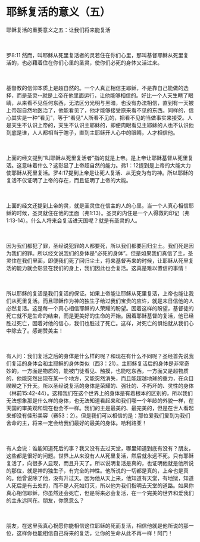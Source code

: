 # 耶稣复活的意义（五）



<p>耶稣复活的重要意义之五：让我们将来能复活</p>

<p><br />
&nbsp;<br />
罗8:11&nbsp;然而，叫耶稣从死里复活者的灵若住在你们心里，那叫基督耶稣从死里复活的，也必藉着住在你们心里的圣灵，使你们必死的身体又活过来。</p>

<p><br />
&nbsp;<br />
基督教的信仰本质上是超自然的。一个人真正相信主耶稣，不是靠自己能做的选择，而是圣灵--就是上帝在他里面运行，让他能够相信的。好比一个人天生瞎了眼睛，从来看不见任何东西，无法区分光明与黑暗，也没有办法相信，直到有一天被上帝超自然地医治了，他能看见了，他才能够接受原来看不见的东西。同样的，信心其实是一种“看见”，等于“看见”人所看不见的，把看不见的当做事实来接受。人是天生不认识上帝的，天生不认识主耶稣的，即便肉眼看见主耶稣的人也不认识他到底是谁，人人都相当于瞎子，直到主耶稣开人心中的眼睛，人才相信他。</p>

<p><br />
&nbsp;<br />
上面的经文提到“叫耶稣从死里复活者”指的就是上帝。是上帝让耶稣基督从死里复活。这意味着什么？这彰显了上帝超自然的能力。弗1：12提到是上帝的大能大力使耶稣从死里复活。罗4:17提到上帝是让死人复活、从无变为有的神。所以耶稣的复活不仅证明了上帝的存在，而且证明了上帝的大能。</p>

<p><br />
&nbsp;<br />
上面的经文还提到上帝的灵，就是圣灵住在信主的人的心里。当一个人真心相信耶稣的时候，圣灵就住在他的里面（弗1:13）。圣灵的内住是一个人得救的印记（弗1:13-14）。什么人将来会复活进天国呢？就是有圣灵的人。</p>

<p><br />
&nbsp;<br />
因为我们都犯了罪，圣经说犯罪的人都要死，所以我们都要回归尘土。我们死是因为我们的罪。所以经文说我们的身体是“必死的身体”。但是如果我们真信了主，圣灵住在我们里面，即便我们死了回归尘土，将来基督再来的时候，让耶稣从死里复活的能力就会彰显在我们的身上，我们因此也会复活。这真是难以置信的事情！</p>

<p><br />
&nbsp;<br />
所以耶稣的复活是我们复活的保证。如果上帝能让耶稣从死里复活，上帝也能让我们从死里复活。而且耶稣作为神的独生子给过我们宝贵的应许，就是末日信他的人必然复活。这是每一个真心相信耶稣的人荣耀的盼望。因着这样的盼望，基督徒的死亡就不是生命的结束，而是更美好的生命的开始。因着耶稣基督的复活，他已经胜过死亡，因着对他的信心，我们也胜过了死亡。这样，对死亡的惧怕就从我们心中除去了。感谢赞美主！</p>

<p><br />
&nbsp;<br />
有人问：我们复活之后的身体是什么样的呢？和现在有什么不同呢？圣经首先说我们复活的身体会和主耶稣的身体类似（西3：21）。主耶稣复活后的身体是非常奇妙的，一方面是物质的，能被门徒看见、触摸，也能吃东西，一方面又是超物质的，他能突然出现在某一个地方，又能突然消失，而且能超越地球的重力，在众目睽睽之下升天。所以圣经说复活的身体是荣耀的、强壮的、不朽坏的、灵性的身体（林前15:42-44）。这和我们在这个世界上的身体是有着根本的区别的，所以我们无法想象那是什么样的身体，也无法知道看起来和我们哪一个年龄的外貌一样，在天国的审美观和现在也会不一样。我们的主是最美的、最完美的，但是在世人看起来却没有佳形美容（赛53：2）。但是我们可以相信的是：那位爱我们爱到为我们舍命的主，将来一定会给我们最好的最美的身体。哈利路亚！</p>

<p><br />
&nbsp;<br />
有人会说：谁能知道死后的事？我又没有去过天堂，哪里知道到底有没有？朋友，这些都是很好的问题。世界上从来没有人从死里复活，然后就永远不死。只有耶稣复活了，向很多人显现，而且升天了。所以说明复活是真的，也证明他就是他所说的那位，就是神的独生子，有完全的神性。他所说的一切都是真的，上帝也是真的。他曾说除了他，没有升过天。因为他从天上来，他知道有天堂，有地狱，知道人死后是有去处的，而不是人死如灯灭，所以他为我们指明去天堂的道路。如果你真心相信耶稣，你虽然还会死亡，但是将来必会复活，在一个完美的世界和爱我们的主永远同在。朋友，你愿意么？</p>

<p><br />
&nbsp;<br />
朋友，在这里我真心祝愿你能相信这位耶稣的死而复活，相信他就是他所说的那一位，这样你也能相信自己将来的复活，让你的生命从此不再一样！阿门！</p>